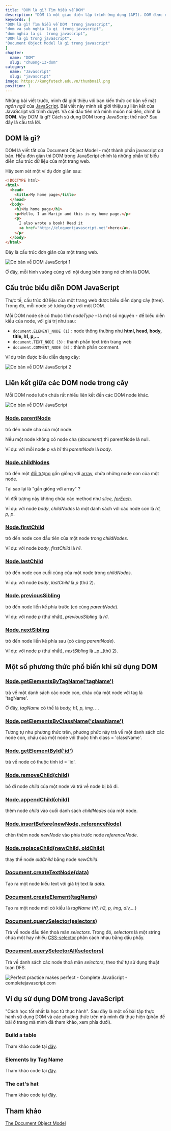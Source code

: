 ```yaml
---
title: "DOM là gì? Tìm hiểu về DOM"
description: "DOM là một giao diện lập trình ứng dụng (API). DOM được dùng để truy xuất các tài liệu dạng HTML và XML, có dạng một cây cấu trúc dữ liệu, và thông thường mô hình DOM độc lập với hệ điều hành và dựa theo kỹ thuật lập trình hướng đối tượng để mô tả tài liệu"
keywords: [
"DOM là gì? Tìm hiểu về DOM  trong javascript",
"dom va sub nghia la gi  trong javascript",
"dom nghia la gi  trong javascript",
"DOM là gì trong javascript",
"Document Object Model là gì trong javascript"
]
chapter:
  name: "DOM"
  slug: "chuong-13-dom"
category:
  name: "Javascript"
  slug: "javascript"
image: https://kungfutech.edu.vn/thumbnail.png
position: 1
---
```


Những bài viết trước, mình đã giới thiệu với bạn kiến thức cơ bản về mặt _ngôn ngữ_ của [JavaScript](/bai-viet/javascript/gioi-thieu-javascript). Bài viết này mình sẽ giới thiệu sự liên kết của JavaScript với trình duyệt. Và cái đầu tiên mà mình muốn nói đến, chính là **DOM**. Vậy DOM là gì? Cách sử dụng DOM trong JavaScript thế nào? Sau đây là câu trả lời.

## DOM là gì?

DOM là viết tắt của Document Object Model - một thành phần javascript cơ bản. Hiểu đơn giản thì DOM trong JavaScript chính là những phần tử biểu diễn cấu trúc dữ liệu của một trang web.

Hãy xem xét một ví dụ đơn giản sau:

```html
<!DOCTYPE html>
<html>
  <head>
    <title>My home page</title>
  </head>
  <body>
    <h1>My home page</h1>
    <p>Hello, I am Marijn and this is my home page.</p>
    <p>
      I also wrote a book! Read it
      <a href="http://eloquentjavascript.net">here</a>.
    </p>
  </body>
</html>
```

Đây là cấu trúc đơn giản của một trang web.

![Cơ bản về DOM JavaScript 1 ](https://github.com/techmely/hoc-lap-trinh/assets/29374426/dea710de-8050-4b6b-ae32-45be7bab6560)

Ở đây, mỗi hình vuông cùng với nội dung bên trong nó chính là DOM.

## Cấu trúc biểu diễn DOM JavaScript

Thực tế, cấu trúc dữ liệu của một trang web được biểu diễn dạng cây (tree). Trong đó, mỗi node sẽ tương ứng với một DOM.

Mỗi DOM node sẽ có thuộc tính _nodeType_ - là một số nguyên - để biểu diễn kiểu của node, với giá trị như sau:

- `document.ELEMENT_NODE (1)` : node thông thường như **html, head, body, title, h1, p,...**
- `document.TEXT_NODE (3)` : thành phần text trên trang web
- `document.COMMENT_NODE (8)` : thành phần comment.

Ví dụ trên được biểu diễn dạng cây:

![Cơ bản về DOM JavaScript 2](/static/5226983d9e40bacfef6528123117edb9/09261/Co-ban-ve-DOM-JavaScript-2-completejavascript.com_.png "Cơ bản về DOM JavaScript 2 ")

## Liên kết giữa các DOM node trong cây

Mỗi DOM node luôn chứa rất nhiều liên kết đến các DOM node khác.


![Cơ bản về DOM JavaScript](https://github.com/techmely/hoc-lap-trinh/assets/29374426/b5f0707e-c5df-4434-a134-0b5450ff9d7f)

### [Node.parentNode](https://developer.mozilla.org/en-US/docs/Web/API/Node/parentNode)

trỏ đến node cha của một node.

Nếu một node không có node cha (_document_) thì parentNode là null.

Ví dụ: với mỗi node _p_ và _h1_ thì _parentNode_ là _body_.

### [Node.childNodes](https://developer.mozilla.org/en-US/docs/Web/API/Node/childNodes)

trỏ đến một [đối tượng](/bai-viet/javascript/object-la-gi-object-trong-javascript) gần giống với [array](/array-la-gi-array-trong-javascript/), chứa những node con của một node.

Tại sao lại là "gần giống với array" ?

Vì đối tượng này không chứa các method như _slice, [forEach](/bai-viet/javascript/tim-hieu-ve-foreach-trong-javascript)_.

Ví dụ: với node _body_, _childNodes_ là một danh sách với các node con là _h1, p, p_.

### [Node.firstChild](https://developer.mozilla.org/en/docs/Web/API/Node/firstChild)

trỏ đến node con đầu tiên của một node trong _childNodes_.

Ví dụ: với node _body_, _firstChild_ là _h1_.

### [Node.lastChild](https://developer.mozilla.org/en/docs/Web/API/Node/lastChild)

trỏ đến node con cuối cùng của một node trong _childNodes_.

Ví dụ: với node _body_, _lastChild_ là _p_ (thứ 2).

### [Node.previousSibling](https://developer.mozilla.org/en/docs/Web/API/Node/previousSibling)

trỏ đến node liền kề phía trước (có cùng _parentNode_).

Ví dụ: với node _p_ (thứ nhất), _previousSibling_ là _h1_.

### [Node.nextSibling](https://developer.mozilla.org/en/docs/Web/API/Node/nextSibling)

trỏ đến node liền kề phía sau (có cùng _parentNode_).

Ví dụ: với node _p_ (thứ nhất), _nextSibling_ là \_p \_(thứ 2).

## Một số phương thức phổ biến khi sử dụng DOM

### [Node.getElementsByTagName('tagName')](https://developer.mozilla.org/en/docs/Web/API/Document/getElementsByTagName)

trả về một danh sách các node con, cháu của một node với tag là 'tagName'.

Ở đây, _tagName_ có thể là _body, h1, p, img, ..._

### [Node.getElementsByClassName('className')](https://developer.mozilla.org/en/docs/Web/API/Document/getElementsByClassName)

Tương tự như phương thức trên, phương phức này trả về một danh sách các node con, cháu của một node với thuộc tính class = 'className'.

### [Node.getElementById('id')](https://developer.mozilla.org/en-US/docs/Web/API/Document/getElementById)

trả về node có thuộc tính id = 'id'.

### [Node.removeChild(child)](https://developer.mozilla.org/en-US/docs/Web/API/Node/removeChild)

bỏ đi node _child_ của một node và trả về node bị bỏ đi.

### [Node.appendChild(child)](https://developer.mozilla.org/en/docs/Web/API/Node/appendChild)

thêm node _child_ vào cuối danh sách _childNodes_ của một node.

### [Node.insertBefore(newNode, referenceNode)](https://developer.mozilla.org/en-US/docs/Web/API/Node/insertBefore)

chèn thêm node _newNode_ vào phía trước node _referenceNode_.

### [Node.replaceChild(newChild, oldChild)](https://developer.mozilla.org/en-US/docs/Web/API/Node/replaceChild)

thay thế node _oldChild_ bằng node _newChild_.

### [Document.createTextNode(data)](https://developer.mozilla.org/en-US/docs/Web/API/Document/createTextNode)

Tạo ra một node kiểu text với giá trị text là _data_.

### [Document.createElement(tagName)](https://developer.mozilla.org/en-US/docs/Web/API/Document/createElement)

Tạo ra một node mới có kiểu là _tagName_ (_h1, h2, p, img, div,..._)

### [Document.querySelector(selectors)](https://developer.mozilla.org/en-US/docs/Web/API/Document/querySelector)

Trả về node đầu tiên thoả mãn _selectors_. Trong đó, _selectors_ là một string chứa một hay nhiều [CSS-selector](https://developer.mozilla.org/en-US/docs/Learn/CSS/Introduction_to_CSS/Selectors) phân cách nhau bằng dấu phẩy.

### [Document.querySelectorAll(selectors)](https://developer.mozilla.org/en-US/docs/Web/API/Document/querySelectorAll)

Trả về danh sách các node thoả mãn _selectors_, theo thứ tự sử dụng thuật toán DFS.

![Perfect practice makes perfect - Complete JavaScript - completejavascript.com](/static/bb6b968cfe13d231995307e6efd5045a/7c811/only-perfect-practice-makes-perfect-completejavascript.com_.png "Perfect practice makes perfect - Complete JavaScript - completejavascript.com")

## Ví dụ sử dụng DOM trong JavaScript

"Cách học tốt nhất là học từ thực hành". Sau đây là một số bài tập thực hành sử dụng DOM và các phương thức trên mà mình đã thực hiện (phần đề bài ở trang mà mình đã tham khảo, xem phía dưới).

### Build a table

Tham khảo code tại [đây](https://github.com/completejavascript/practical-javascript/blob/master/DOM_basic/build_a_table_completejavascript.com.js).

### Elements by Tag Name

Tham khảo code tại [đây](https://github.com/completejavascript/practical-javascript/blob/master/DOM_basic/elements_by_tag_name_completejavascript.com.js).

### The cat's hat

Tham khảo code tại [đây](https://github.com/completejavascript/practical-javascript/blob/master/DOM_basic/cat_hat.completejavascript.com.js).

## Tham khảo

[The Document Object Model](http://eloquentjavascript.net/14_dom.html)
